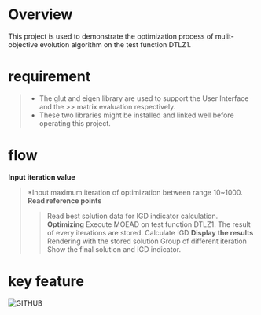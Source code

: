# **Overview**
This project is used to demonstrate the optimization process of mulit-objective evolution algorithm on the test function DTLZ1.

# **requirement**
> * The glut and eigen library are used to support the User Interface and the >> matrix evaluation respectively. 
> * These two libraries might be installed and linked well before operating this project.
# **flow**
**Input iteration value**
> *Input maximum iteration of optimization between range 10~1000.
**Read reference points**
>> Read best solution data for IGD indicator calculation.
**Optimizing**
>> Execute MOEAD on test function DTLZ1. 
>> The result of every iterations are stored.
>> Calculate IGD
**Display the results**
>> Rendering with the stored solution Group of different iteration
>> Show the final solution and IGD indicator.

# **key feature**
![GITHUB](C:\Users\l1i9l\OneDrive\resume\2024-12-02_23-12-52.gif)

